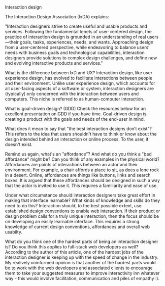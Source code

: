 Interaction design

The Interaction Design Association (IxDA) explains:

"Interaction designers strive to create useful and usable products and services. Following the fundamental tenets of user-centered design, the practice of interaction design is grounded in an understanding of real users—their goals, tasks, experiences, needs, and wants. Approaching design from a user-centered perspective, while endeavoring to balance users’ needs with business goals and technological capabilities, interaction designers provide solutions to complex design challenges, and define new and evolving interactive products and services."

What is the difference between IxD and UX?
Interaction design, like user experience design, has evolved to facilitate interactions between people and their environment. Unlike user experience design, which accounts for all user-facing aspects of a software or system, interaction designers are (typically) only concerned with the interaction between users and computers. This niche is referred to as human-computer interaction.

What is goal-driven design? (GDD) Check the resources below for an excellent presentation on GDD if you have time.
Goal-driven design is creating a product with the goals and needs of the end-user in mind.

What does it mean to say that "the best interaction designs don’t exist"?
This refers to the idea that users shouldn't have to think or know about the design intended behind an interaction or online process. To the user, it doesn't exist.

Remind us again, what's an "affordance"? And what do you think a "bad affordance" might be? Can you think of any examples in the physical world?
Affordances are points of interactions between an actor and their environment. For example, a chair affords a place to sit, as does a lone rock in a desert. Online, affordances are things like buttons, links and search boxes. It is argued that these affordances should be designed in such a way that the actor is invited to use it. This requires a familiarity and ease of use.

Under what circumstance should interaction designers take great effort in making that interface learnable? What kinds of knowledge and skills do they need to do this?
Interaction should, to the best possible extent, use established design conventions to enable web interaction. If their product or design problem calls for a truly unique interaction, then the focus should be on developing an easily learnable interface. This requires a strong knowledge of current design conventions, affordances and overall web usabilty.

What do you think one of the hardest parts of being an interaction designer is? Do you think this applies to full-stack web developers as well?
According to the author of this article, one of the hardest jobs of the interaction designer is keeping up with the speed of change in the industry. My realively uninformed opinion is that another of the hardest parts would be to work with the web developers and associated clients to encourage them to take your suggested measures to improve interactivity inn whatever way - this would involve facilitation, communication and piles of empathy :).
